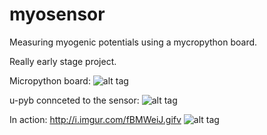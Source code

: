 # myosensor
Measuring myogenic potentials using a mycropython board.

Really early stage project.

Micropython board:
![alt tag](http://i.imgur.com/d8Ee0eQ.jpg)

u-pyb connceted to the sensor:
![alt tag](http://i.imgur.com/cTxKxNl.jpg)

In action: http://i.imgur.com/fBMWeiJ.gifv 
![alt tag](http://i.imgur.com/fBMWeiJ.gifv)
